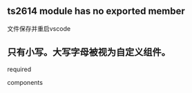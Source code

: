 ## ts2614 module has no exported member

文件保存并重启vscode

## 只有小写<component>。大写字母被视为自定义组件。

required

components